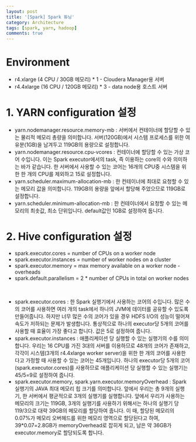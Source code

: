 ```yaml
---
layout: post
title: '[Spark] Spark 튜닝'
category: Architecture
tags: [spark, yarn, hadoop]
comments: true
---
```


# Environment
- r4.xlarge (4 CPU / 30GB 메모리) * 1 - Cloudera Manager용 서버
- r4.4xlarge (16 CPU / 120GB 메모리) * 3 - data node용 호스트 서버

# 1. YARN configuration 설정
- yarn.nodemanager.resource.memory-mb : 서버에서 컨테이너에 할당할 수 있는 물리적 메모리 총량을 의미합니다. 서버(120GB)에서 시스템 프로세스를 위한 여유분(1GB)을 남겨두고 119GB의 용량으로 설정합니다.
- yarn.nodemanager.resource.cpu-vcores : 컨테이너에 할당할 수 있는 가상 코어 수입니다. 이는 Spark executor에서의 task, 즉 이용하는 core의 수와 의미하는 바가 같습니다. 한 서버에서 사용할 수 있는 코어는 16개의 CPU중 시스템을 위한 한 개의 CPU를 제외하고 15로 설정합니다.
- yarn.scheduler.maximum-allocation-mb : 한 컨테이너에 최대로 요청할 수 있는 메모리 값을 의미합니다. 119GB의 용량을 앞에서 할당해 주었으므로 119GB로 설정합니다.
- yarn.scheduler.minimum-allocation-mb : 한 컨테이너에서 요청할 수 있는 메모리의 최솟값, 최소 단위입니다. default값인 1GB로 설정하여 둡니다.


# 2. Hive configuration 설정
- spark.executor.cores = number of CPUs on a worker node
- spark.executor.instances = number of worker nodes on a cluster
- spark.executor.memory = max memory available on a worker node - overheads
- spark.default.parallelism = 2 * number of CPUs in total on worker nodes

<br>

- spark.executor.cores : 한 Spark 실행기에서 사용하는 코어의 수입니다. 많은 수의 코어를 사용하면 여러 개의 task에서 하나의 JVM에 데이터를 공유할 수 있도록 만들어줍니다. 하지만 너무 많은 수의 코어가 있을 경우 HDFS I/O의 성능이 떨어져 속도가 저하되는 문제가 발생합니다. 통상적으로 하나의 executor당 5개의 코어를 사용할 때 효율이 가장 좋다고 합니다. 값은 5로 설정하여 줍니다.
- spark.executor.instances : 애플리케이션 당 실행할 수 있는 실행기의 수를 의미합니다. 우리는 16 CPU를 가진 3대의 서버를 이용하므로 48개의 코어가 존재하고, 각각이 시스템(3개의 r4.4xlarge worker server)을 위한 한 개의 코어를 사용한다고 가정할 때 사용할 수 있는 코어는 45개입니다. 하나의 executor당 5개의 코어(spark.executor.cores)를 사용하므로 애플리케이션 당 실행할 수 있는 실행기는 45/5=9로 설정하여 줍니다.
- spark.executor.memory, spark.yarn.executor.memoryOverhead : Spark 실행기의 JAVA 최대 메모리 힙 크기를 의미합니다. 앞에서 우리는 총 9개의 실행기, 한 서버에서 평균적으로 3개의 실행기를 실행합니다. 앞에서 우리가 사용하는 메모리의 크기는 119GB, 3개의 실행기를 사용하기 위해서는 하나의 실행기 당 119/3으로 대략 39GB의 메모리를 할당하여 줍니다. 이 때, 할당된 메모리의 0.07%가 메모리 오버헤드를 위한 메모리 영역으로 할당된다고 하여, 39*0.07=2.8GB가 memoryOverhead로 잡히게 되고, 남은 약 36GB가 executor.memory로 할당되도록 합니다.
